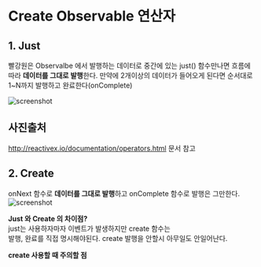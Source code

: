 # Create Observable 연산자    

## 1. Just  

빨강원은 Observalbe 에서 발행하는 데이터로 중간에 있는 just() 함수만나면 흐름에따라 **데이터를 그대로 발행**한다.
만약에 2개이상의 데이터가 들어오게 된다면 순서대로 1~N까지 발행하고 완료한다(onComplete)  

![screenshot](https://raw.githubusercontent.com/wiki/ReactiveX/RxJava/images/rx-operators/Single.just.png)

## 사진출처 
http://reactivex.io/documentation/operators.html 문서 참고

## 2. Create  
onNext 함수로 **데이터를 그대로 발행**하고 onComplete 함수로 발행은 그만한다.  
![screenshot](http://reactivex.io/documentation/operators/images/create.c.png)

**Just 와 Create 의 차이점?**  
just는 사용하자마자 이벤트가 발생하지만 create 함수는  
발행, 완료를 직접 명시해야된다. create 발행을 안할시 아무일도 안일어난다.  

**create 사용할 때 주의할 점** 
